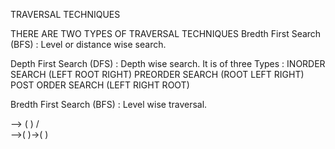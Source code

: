 TRAVERSAL TECHNIQUES

THERE ARE TWO TYPES OF TRAVERSAL TECHNIQUES
Bredth First Search (BFS) : Level or distance wise search.

Depth First Search (DFS) : Depth wise search. It is of three Types : 
    INORDER SEARCH (LEFT ROOT RIGHT)
    PREORDER SEARCH (ROOT LEFT RIGHT)
    POST ORDER SEARCH (LEFT RIGHT ROOT)

Bredth First Search (BFS) : Level wise traversal.

--> (  )
    /  \
-->( )->( )